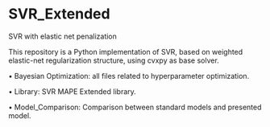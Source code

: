 # SVR_Extended
SVR with elastic net penalization

This repository is a Python implementation of SVR, based on weighted elastic-net regularization structure, using cvxpy as base solver.  

•	Bayesian Optimization: all files related to hyperparameter optimization.

•	Library: SVR MAPE Extended library.

•	Model_Comparison: Comparison between standard models and presented model.